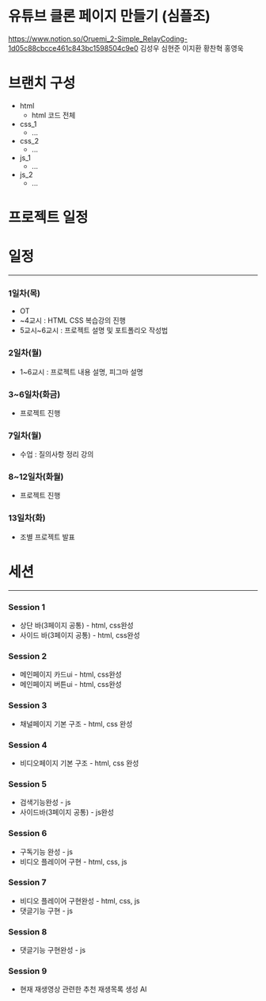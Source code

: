 # 유튜브 클론 페이지 만들기 (심플조)
https://www.notion.so/Oruemi_2-Simple_RelayCoding-1d05c88cbcce461c843bc1598504c9e0
김성우
심현준
이지환
황찬혁
홍영욱

# 브랜치 구성
- html
    - html 코드 전체
- css_1
    - ...
- css_2
    - ...
- js_1
     - ...
- js_2
     - ...



# 프로젝트 일정

# 일정

---

### 1일차(목)

- OT
- ~4교시 : HTML CSS 복습강의 진행
- 5교시~6교시 : 프로젝트 설명 및 포트폴리오 작성법

### 2일차(월)

- 1~6교시 : 프로젝트 내용 설명, 피그마 설명

### 3~6일차(화금)

- 프로젝트 진행

### 7일차(월)

- 수업 : 질의사항 정리 강의

### 8~12일차(화월)

- 프로젝트 진행

### 13일차(화)

- 조별 프로젝트 발표

# 세션

---

### Session 1

- 상단 바(3페이지 공통) - html, css완성
- 사이드 바(3페이지 공통) - html, css완성

### Session 2

- 메인페이지 카드ui - html, css완성
- 메인페이지 버튼ui - html, css완성

### Session 3

- 채널페이지 기본 구조 - html, css 완성

### Session 4

- 비디오페이지 기본 구조 - html, css 완성

### Session 5

- 검색기능완성 - js
- 사이드바(3페이지 공통) - js완성

### Session 6

- 구독기능 완성 - js
- 비디오 플레이어 구현 - html, css, js

### Session 7

- 비디오 플레이어 구현완성 - html, css, js
- 댓글기능 구현 - js

### Session 8

- 댓글기능 구현완성 - js

### Session 9

- 현재 재생영상 관련한 추천 재생목록 생성 AI
